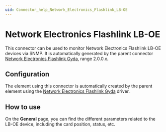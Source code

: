 ```yaml
---
uid: Connector_help_Network_Electronics_Flashlink_LB-OE
---
```


# Network Electronics Flashlink LB-OE

This connector can be used to monitor Network Electronics Flashlink LB-OE devices via SNMP. It is automatically generated by the parent connector [Network Electronics Flashlink Gyda](xref:Connector_help_Network_Electronics_Flashlink_Gyda), range 2.0.0.x.

## Configuration

The element using this connector is automatically created by the parent element using the [Network Electronics Flashlink Gyda](xref:Connector_help_Network_Electronics_Flashlink_Gyda) driver.

## How to use

On the **General** page, you can find the different parameters related to the LB-OE device, including the card position, status, etc.
